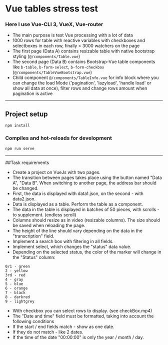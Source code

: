 # Vue tables stress test
### Here I use Vue-CLI 3, VueX, Vue-router 

- The main purpose is test Vue processing with a lot of data
- 1000 rows for table with reactive variables with checkboxes and selectboxes in each row, finally > 3000 watchers on the page
- The first page (Data A) contains resizable table with native bootstrap styling (`@/components/Table.vue`)
 - The second page (Data B) contains Bootstrap-Vue table components like `b-table`, `b-form-select`, `b-form-checkbox` (`@/components/TableVueBootstrap.vue`)
- Child component `@/components/TableInfo.vue` for info block where you can change the load Mode ('pagination', 'lazyload', 'handle load' or show all data at once), filter rows and change rows amount when pagination is active

-------------------------------------------
## Project setup
```
npm install
```

### Compiles and hot-reloads for development
```
npm run serve
```
-----------------------------------------
##Task requirements


- Create a project on VueJs with two pages.
- The transition between pages takes place using the button named "Data A", "Data B". When switching to another page, the address bar should be changed.
- First, the data is displayed with data1.json, on the second - with data2.json.
- Data is displayed as a table. Perform the table as a component.
- The data in the table is displayed in batches of 50 pieces, with scrolls - to supplement. (endless scroll)
- Columns should resize as in video (resizable columns). The size should be saved when reloading the page.
- The height of the line should vary depending on the data in the "transcription" field.
- Implement a search box with filtering in all fields.
- Implement select, which changes the "status" data value.
- Depending on the selected status, the color of the marker will change in the "Status" column: 
```
0/1 - green
2 - yellow
3rd - red
4 - gray
5 - blue
6 - orange
7 - black
8 - darkred
9 - lightgrey
```
- With checkbox you can select rows to display. (see checkBox.mp4)
- The "Date and time" field must be formatted, taking into account the following conditions
- If the start / end fields match - show as one date.
- If they do not match - like 2 dates.
- If the time of the date "00:00:00" is only the year / month / day.

